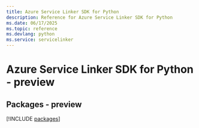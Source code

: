 ```yaml
---
title: Azure Service Linker SDK for Python
description: Reference for Azure Service Linker SDK for Python
ms.date: 06/17/2025
ms.topic: reference
ms.devlang: python
ms.service: servicelinker
---
```

# Azure Service Linker SDK for Python - preview
## Packages - preview
[!INCLUDE [packages](service-linker-index.md)]